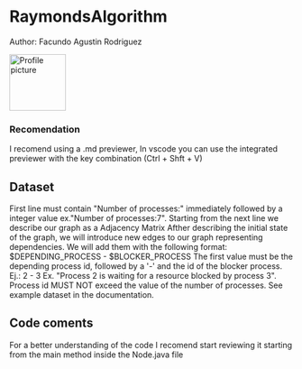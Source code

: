 # RaymondsAlgorithm

Author: Facundo Agustin Rodriguez

<img src="https://avatars.githubusercontent.com/u/61329804?s=400&u=ab90b2b6c5a46caa07206e7f218613ebad14ba23&v=4" alt="Profile picture" style="width:100px; height:100px">

### Recomendation
I recomend using a .md previewer,
In vscode you can use the integrated previewer with the key combination (Ctrl + Shft + V)

## Dataset
First line must contain "Number of processes:" immediately followed by a integer value ex."Number of processes:7".
Starting from the next line we describe our graph as a Adjacency Matrix
Afther describing the initial state of the graph, we will introduce new edges to our graph representing dependencies.
We will add them with the following format: $DEPENDING_PROCESS - $BLOCKER_PROCESS
The first value must be the depending process id, followed by a '-' and the id of the blocker process. Ej.: 2 - 3
Ex. "Process 2 is waiting for a resource blocked by process 3".
Process id MUST NOT exceed the value of the number of processes. See example dataset in the documentation.

## Code coments
For a better understanding of the code I recomend start reviewing it starting from the main method inside the Node.java file